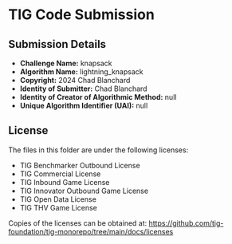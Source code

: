 # TIG Code Submission

## Submission Details

* **Challenge Name:** knapsack
* **Algorithm Name:** lightning_knapsack
* **Copyright:** 2024 Chad Blanchard
* **Identity of Submitter:** Chad Blanchard
* **Identity of Creator of Algorithmic Method:** null
* **Unique Algorithm Identifier (UAI):** null

## License

The files in this folder are under the following licenses:
* TIG Benchmarker Outbound License
* TIG Commercial License
* TIG Inbound Game License
* TIG Innovator Outbound Game License
* TIG Open Data License
* TIG THV Game License

Copies of the licenses can be obtained at:
https://github.com/tig-foundation/tig-monorepo/tree/main/docs/licenses